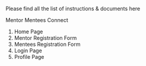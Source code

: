Please find all the list of instructions & documents here

Mentor Mentees Connect

1. Home Page
2. Mentor Registration Form
3. Mentees Registration Form
4. Login Page
5. Profile Page